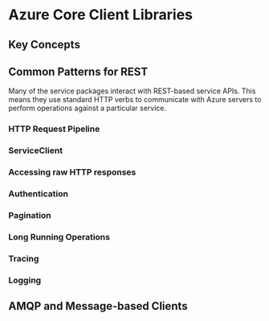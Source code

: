 # Azure Core Client Libraries

## Key Concepts

## Common Patterns for REST

Many of the service packages interact with REST-based service APIs. This means they use standard HTTP verbs to communicate with Azure servers to perform operations against a particular service.

### HTTP Request Pipeline

### ServiceClient

### Accessing raw HTTP responses

### Authentication

### Pagination

### Long Running Operations

### Tracing

### Logging

## AMQP and Message-based Clients

